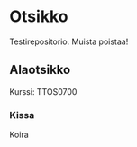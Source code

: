 # Otsikko

Testirepositorio. Muista poistaa!

## Alaotsikko

Kurssi: TTOS0700

### Kissa   

Koira

